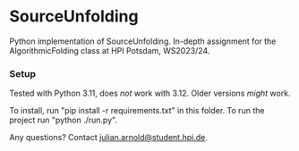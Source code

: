 # SourceUnfolding
Python implementation of SourceUnfolding.
In-depth assignment for the AlgorithmicFolding class at HPI Potsdam, WS2023/24.


### Setup
Tested with Python 3.11, does *not* work with 3.12. Older versions *might* work.

To install, run "pip install -r requirements.txt" in this folder.
To run the project run "python ./run.py".

Any questions? Contact julian.arnold@student.hpi.de.
